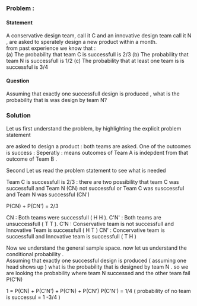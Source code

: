 ### Problem :
#### Statement 
A conservative design team, call it C and an innovative design team call it N , are asked to sperately design a new product within a month.  
from past experience we know that :  
(a) The probability that team C is successfull is 2/3
(b) The probability that team N is successfull is 1/2
(c) The probability that at least one team is is successful is 3/4
#### Question 
Assuming that exactly one successfull design is produced , what is the probability that is was design by team N?

### Solution
Let us first understand the problem, by highlighting the explicit problem statement 

are asked to design a product : both teams are asked. 
One of the outcomes is success : 
Seperatly : means outcomes of Team A is indepdent from that outcome of Team B . 

Second Let us read the problem statement to see what is needed 

Team C is successfull is 2/3 : there are two possibility that team C was successfull and Team N (CN) not successful or Team C was susccessful and Team N was successful (CN')

P(CN) + P(CN') = 2/3


CN  : Both teams were successfull  ( H H ).
C'N' : Both teams are unsuccessfull  ( T T ).
C'N : Conservative team is not successfull and Innovative Team is successfull ( H T )
CN' : Concervative team is successfull and  Innovative team is successfull  ( T H )

Now we understand the general sample space. now let us understand the conditional probability .  
Assuming that exactly one successful design is produced ( assuming one head shows up ) what is the probability that is designed by team N . so we are looking the probability where team N successed and the other team fail P(C'N)

1 = P(CN) + P(C'N') + P(C'N) + P(CN')
P(C'N') = 1/4 ( probability of no team is successul = 1 -3/4 )
